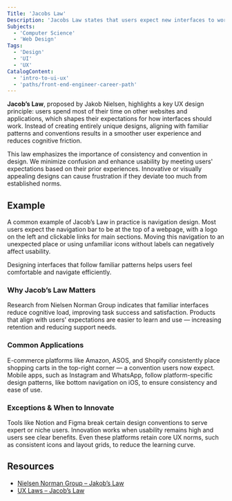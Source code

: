 ```yaml
---
Title: 'Jacobs Law'
Description: 'Jacobs Law states that users expect new interfaces to work like the ones they already know, making familiarity essential for a smooth experience.'
Subjects:
  - 'Computer Science'
  - 'Web Design'
Tags:
  - 'Design'
  - 'UI'
  - 'UX'
CatalogContent:
  - 'intro-to-ui-ux'
  - 'paths/front-end-engineer-career-path'
---
```


**Jacob’s Law**, proposed by Jakob Nielsen, highlights a key UX design principle: users spend most of their time on other websites and applications, which shapes their expectations for how interfaces should work. Instead of creating entirely unique designs, aligning with familiar patterns and conventions results in a smoother user experience and reduces cognitive friction.

This law emphasizes the importance of consistency and convention in design. We minimize confusion and enhance usability by meeting users' expectations based on their prior experiences. Innovative or visually appealing designs can cause frustration if they deviate too much from established norms.

## Example

A common example of Jacob’s Law in practice is navigation design. Most users expect the navigation bar to be at the top of a webpage, with a logo on the left and clickable links for main sections. Moving this navigation to an unexpected place or using unfamiliar icons without labels can negatively affect usability.

Designing interfaces that follow familiar patterns helps users feel comfortable and navigate efficiently.

### Why Jacob’s Law Matters

Research from Nielsen Norman Group indicates that familiar interfaces reduce cognitive load, improving task success and satisfaction. Products that align with users' expectations are easier to learn and use — increasing retention and reducing support needs.

### Common Applications

E-commerce platforms like Amazon, ASOS, and Shopify consistently place shopping carts in the top-right corner — a convention users now expect. Mobile apps, such as Instagram and WhatsApp, follow platform-specific design patterns, like bottom navigation on iOS, to ensure consistency and ease of use.

### Exceptions & When to Innovate

Tools like Notion and Figma break certain design conventions to serve expert or niche users. Innovation works when usability remains high and users see clear benefits. Even these platforms retain core UX norms, such as consistent icons and layout grids, to reduce the learning curve.

## Resources

- [Nielsen Norman Group – Jakob’s Law](https://www.nngroup.com/videos/jakobs-law-internet-user-experience/)
- [UX Laws – Jacob’s Law](https://lawsofux.com/jakobs-law/)
